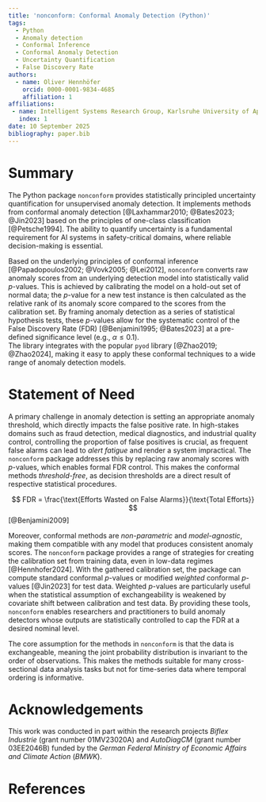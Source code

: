 ```yaml
---
title: 'nonconform: Conformal Anomaly Detection (Python)'
tags:
  - Python
  - Anomaly detection
  - Conformal Inference
  - Conformal Anomaly Detection
  - Uncertainty Quantification
  - False Discovery Rate
authors:
  - name: Oliver Hennhöfer
    orcid: 0000-0001-9834-4685
    affiliation: 1
affiliations:
 - name: Intelligent Systems Research Group, Karlsruhe University of Applied Sciences, Karlsruhe, Germany
   index: 1
date: 10 September 2025
bibliography: paper.bib
---
```


# Summary

The Python package `nonconform` provides statistically principled uncertainty quantification for unsupervised anomaly detection.
It implements methods from conformal anomaly detection [@Laxhammar2010; @Bates2023; @Jin2023] based on the principles of one-class classification [@Petsche1994].
The ability to quantify uncertainty is a fundamental requirement for AI systems in safety-critical domains, where reliable decision-making is essential.

Based on the underlying principles of conformal inference [@Papadopoulos2002; @Vovk2005; @Lei2012], `nonconform` converts raw anomaly scores from an underlying detection model into statistically valid $p$-values.
This is achieved by calibrating the model on a hold-out set of normal data; the $p$-value for a new test instance is then calculated as the relative rank of its anomaly score compared to the scores from the calibration set.
By framing anomaly detection as a series of statistical hypothesis tests, these $p$-values allow for the systematic control of the False Discovery Rate (FDR) [@Benjamini1995; @Bates2023] at a pre-defined significance level (e.g., $\alpha \leq 0.1$).<br>
The library integrates with the popular `pyod` library [@Zhao2019; @Zhao2024], making it easy to apply these conformal techniques to a wide range of anomaly detection models.

# Statement of Need

A primary challenge in anomaly detection is setting an appropriate anomaly threshold, which directly impacts the false positive rate.
In high-stakes domains such as fraud detection, medical diagnostics, and industrial quality control, controlling the proportion of false positives is crucial, as frequent false alarms can lead to *alert fatigue* and render a system impractical.
The `nonconform` package addresses this by replacing raw anomaly scores with $p$-values, which enables formal FDR control.
This makes the conformal methods *threshold-free*, as decision thresholds are a direct result of respective statistical procedures.

$$
FDR = \frac{\text{Efforts Wasted on False Alarms}}{\text{Total Efforts}}
$$
[@Benjamini2009]


Moreover, conformal methods are *non-parametric* and *model-agnostic*, making them compatible with any model that produces consistent anomaly scores.
The `nonconform` package provides a range of strategies for creating the calibration set from training data, even in low-data regimes [@Hennhofer2024].
With the gathered calibration set, the package can compute standard conformal $p$-values or modified *weighted* conformal $p$-values [@Jin2023] for test data.
Weighted $p$-values are particularly useful when the statistical assumption of exchangeability is weakened by covariate shift between calibration and test data.
By providing these tools, `nonconform` enables researchers and practitioners to build anomaly detectors whose outputs are statistically controlled to cap the FDR at a desired nominal level.

The core assumption for the methods in `nonconform` is that the data is exchangeable, meaning the joint probability distribution is invariant to the order of observations.
This makes the methods suitable for many cross-sectional data analysis tasks but not for time-series data where temporal ordering is informative.

# Acknowledgements

This work was conducted in part within the research projects *Biflex Industrie* (grant number 01MV23020A) and *AutoDiagCM* (grant number 03EE2046B) funded by the *German Federal Ministry of Economic Affairs and Climate Action* (*BMWK*).

# References
